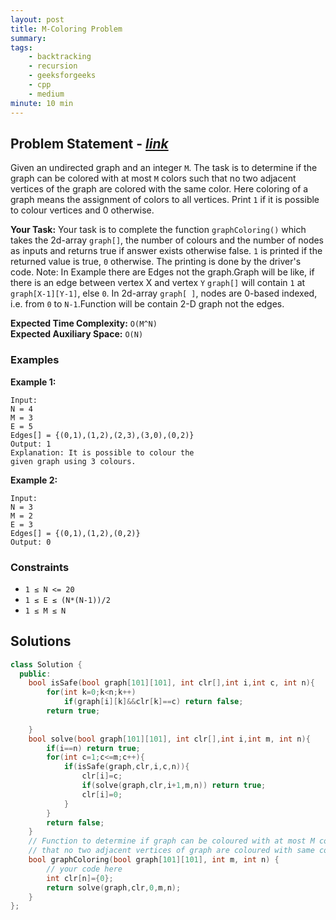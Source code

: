 ```yaml
---
layout: post
title: M-Coloring Problem                    
summary:
tags:
    - backtracking
    - recursion
    - geeksforgeeks
    - cpp
    - medium
minute: 10 min
---
```


## Problem Statement - [*link*](https://practice.geeksforgeeks.org/batch-problems/m-coloring-problem-1587115620/0?track=DSASP-Backtracking&batchId=154)  

Given an undirected graph and an integer `M`. The task is to determine if the graph can be colored with at most `M` colors such that no two adjacent vertices of the graph are colored with the same color. Here coloring of a graph means the assignment of colors to all vertices. Print `1` if it is possible to colour vertices and 0 otherwise.

**Your Task:** 
Your task is to complete the function `graphColoring()` which takes the 2d-array `graph[]`, the number of colours and the number of nodes as inputs and returns true if answer exists otherwise false. `1` is printed if the returned value is true, `0` otherwise. The printing is done by the driver's code.
Note: In Example there are Edges not the graph.Graph will be like, if there is an edge between vertex X and vertex `Y` `graph[]` will contain `1` at `graph[X-1][Y-1]`, else `0`. In 2d-array `graph[ ]`, nodes are 0-based indexed, i.e. from `0` to `N-1`.Function will be contain 2-D graph not the edges. 


**Expected Time Complexity:** `O(M^N)`              
**Expected Auxiliary Space:** `O(N)`


### Examples

**Example 1:**   
```
Input:
N = 4
M = 3
E = 5
Edges[] = {(0,1),(1,2),(2,3),(3,0),(0,2)}
Output: 1
Explanation: It is possible to colour the
given graph using 3 colours.
```

**Example 2:**   
```
Input:
N = 3
M = 2
E = 3
Edges[] = {(0,1),(1,2),(0,2)}
Output: 0
```

### Constraints

+ `1 ≤ N <= 20`
+ `1 ≤ E ≤ (N*(N-1))/2`
+ `1 ≤ M ≤ N`

## Solutions

```cpp
class Solution {
  public:
    bool isSafe(bool graph[101][101], int clr[],int i,int c, int n){
        for(int k=0;k<n;k++)
            if(graph[i][k]&&clr[k]==c) return false;
        return true;
        
    }
    bool solve(bool graph[101][101], int clr[],int i,int m, int n){
        if(i==n) return true;
        for(int c=1;c<=m;c++){
            if(isSafe(graph,clr,i,c,n)){
                clr[i]=c;
                if(solve(graph,clr,i+1,m,n)) return true;
                clr[i]=0;
            }
        }
        return false;
    }
    // Function to determine if graph can be coloured with at most M colours such
    // that no two adjacent vertices of graph are coloured with same colour.
    bool graphColoring(bool graph[101][101], int m, int n) {
        // your code here
        int clr[n]={0};
        return solve(graph,clr,0,m,n);
    }
};
```


